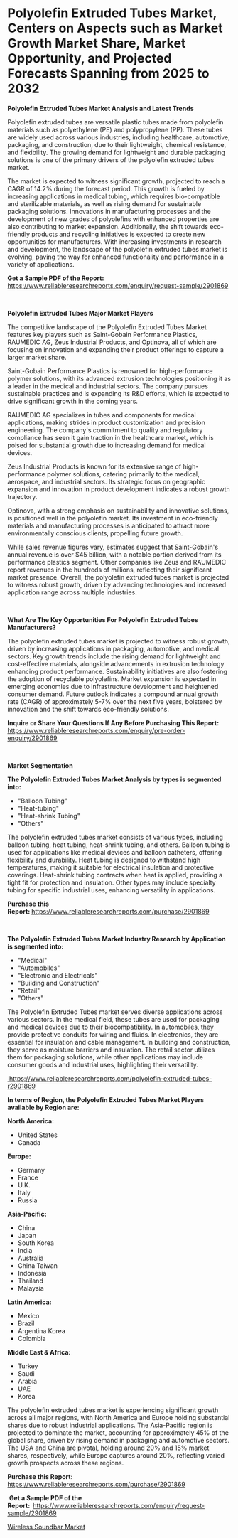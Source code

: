 <p><h1>Polyolefin Extruded Tubes Market, Centers on Aspects such as Market Growth Market Share, Market Opportunity, and Projected Forecasts Spanning from 2025 to 2032</h1></p><p><strong>Polyolefin Extruded Tubes Market Analysis and Latest Trends</strong></p>
<p><p>Polyolefin extruded tubes are versatile plastic tubes made from polyolefin materials such as polyethylene (PE) and polypropylene (PP). These tubes are widely used across various industries, including healthcare, automotive, packaging, and construction, due to their lightweight, chemical resistance, and flexibility. The growing demand for lightweight and durable packaging solutions is one of the primary drivers of the polyolefin extruded tubes market.</p><p>The market is expected to witness significant growth, projected to reach a CAGR of 14.2% during the forecast period. This growth is fueled by increasing applications in medical tubing, which requires bio-compatible and sterilizable materials, as well as rising demand for sustainable packaging solutions. Innovations in manufacturing processes and the development of new grades of polyolefins with enhanced properties are also contributing to market expansion. Additionally, the shift towards eco-friendly products and recycling initiatives is expected to create new opportunities for manufacturers. With increasing investments in research and development, the landscape of the polyolefin extruded tubes market is evolving, paving the way for enhanced functionality and performance in a variety of applications.</p></p>
<p><strong>Get a Sample PDF of the Report:&nbsp;</strong> <a href="https://www.reliableresearchreports.com/enquiry/request-sample/2901869?utm_campaign=2098&utm_medium=2&utm_source=Github&utm_content=ia&utm_term=16032025&utm_id=polyolefin-extruded-tubes">https://www.reliableresearchreports.com/enquiry/request-sample/2901869</a></p>
<p>&nbsp;</p>
<p><strong>Polyolefin Extruded Tubes Major Market Players</strong></p>
<p><p>The competitive landscape of the Polyolefin Extruded Tubes Market features key players such as Saint-Gobain Performance Plastics, RAUMEDIC AG, Zeus Industrial Products, and Optinova, all of which are focusing on innovation and expanding their product offerings to capture a larger market share.</p><p>Saint-Gobain Performance Plastics is renowned for high-performance polymer solutions, with its advanced extrusion technologies positioning it as a leader in the medical and industrial sectors. The company pursues sustainable practices and is expanding its R&D efforts, which is expected to drive significant growth in the coming years.</p><p>RAUMEDIC AG specializes in tubes and components for medical applications, making strides in product customization and precision engineering. The company's commitment to quality and regulatory compliance has seen it gain traction in the healthcare market, which is poised for substantial growth due to increasing demand for medical devices.</p><p>Zeus Industrial Products is known for its extensive range of high-performance polymer solutions, catering primarily to the medical, aerospace, and industrial sectors. Its strategic focus on geographic expansion and innovation in product development indicates a robust growth trajectory.</p><p>Optinova, with a strong emphasis on sustainability and innovative solutions, is positioned well in the polyolefin market. Its investment in eco-friendly materials and manufacturing processes is anticipated to attract more environmentally conscious clients, propelling future growth.</p><p>While sales revenue figures vary, estimates suggest that Saint-Gobain's annual revenue is over $45 billion, with a notable portion derived from its performance plastics segment. Other companies like Zeus and RAUMEDIC report revenues in the hundreds of millions, reflecting their significant market presence. Overall, the polyolefin extruded tubes market is projected to witness robust growth, driven by advancing technologies and increased application range across multiple industries.</p></p>
<p>&nbsp;</p>
<p><strong>What Are The Key Opportunities For Polyolefin Extruded Tubes Manufacturers?</strong></p>
<p><p>The polyolefin extruded tubes market is projected to witness robust growth, driven by increasing applications in packaging, automotive, and medical sectors. Key growth trends include the rising demand for lightweight and cost-effective materials, alongside advancements in extrusion technology enhancing product performance. Sustainability initiatives are also fostering the adoption of recyclable polyolefins. Market expansion is expected in emerging economies due to infrastructure development and heightened consumer demand. Future outlook indicates a compound annual growth rate (CAGR) of approximately 5-7% over the next five years, bolstered by innovation and the shift towards eco-friendly solutions.</p></p>
<p><strong>Inquire or Share Your Questions If Any Before Purchasing This Report:</strong> <a href="https://www.reliableresearchreports.com/enquiry/pre-order-enquiry/2901869?utm_campaign=2098&utm_medium=2&utm_source=Github&utm_content=ia&utm_term=16032025&utm_id=polyolefin-extruded-tubes">https://www.reliableresearchreports.com/enquiry/pre-order-enquiry/2901869</a></p>
<p>&nbsp;</p>
<p><strong>Market Segmentation</strong></p>
<p><strong>The Polyolefin Extruded Tubes Market Analysis by types is segmented into:</strong></p>
<p><ul><li>"Balloon Tubing"</li><li>"Heat-tubing"</li><li>"Heat-shrink Tubing"</li><li>"Others"</li></ul></p>
<p><p>The polyolefin extruded tubes market consists of various types, including balloon tubing, heat tubing, heat-shrink tubing, and others. Balloon tubing is used for applications like medical devices and balloon catheters, offering flexibility and durability. Heat tubing is designed to withstand high temperatures, making it suitable for electrical insulation and protective coverings. Heat-shrink tubing contracts when heat is applied, providing a tight fit for protection and insulation. Other types may include specialty tubing for specific industrial uses, enhancing versatility in applications.</p></p>
<p><strong>Purchase this Report:&nbsp;</strong><a href="https://www.reliableresearchreports.com/purchase/2901869?utm_campaign=2098&utm_medium=2&utm_source=Github&utm_content=ia&utm_term=16032025&utm_id=polyolefin-extruded-tubes">https://www.reliableresearchreports.com/purchase/2901869</a></p>
<p>&nbsp;</p>
<p><strong>The Polyolefin Extruded Tubes Market Industry Research by Application is segmented into:</strong></p>
<p><ul><li>"Medical"</li><li>"Automobiles"</li><li>"Electronic and Electricals"</li><li>"Building and Construction"</li><li>"Retail"</li><li>"Others"</li></ul></p>
<p><p>The Polyolefin Extruded Tubes market serves diverse applications across various sectors. In the medical field, these tubes are used for packaging and medical devices due to their biocompatibility. In automobiles, they provide protective conduits for wiring and fluids. In electronics, they are essential for insulation and cable management. In building and construction, they serve as moisture barriers and insulation. The retail sector utilizes them for packaging solutions, while other applications may include consumer goods and industrial uses, highlighting their versatility.</p></p>
<p><a href="https://www.reliableresearchreports.com/polyolefin-extruded-tubes-r2901869?utm_campaign=2098&utm_medium=2&utm_source=Github&utm_content=ia&utm_term=16032025&utm_id=polyolefin-extruded-tubes">&nbsp;https://www.reliableresearchreports.com/polyolefin-extruded-tubes-r2901869</a></p>
<p><strong>In terms of Region, the Polyolefin Extruded Tubes Market Players available by Region are:</strong></p>
<p>
    <p> <strong> North America: </strong>
        <ul>
            <li>United States</li>
            <li>Canada</li>
        </ul>
        </p> 
    <p> <strong> Europe: </strong>
        <ul>
            <li>Germany</li>
            <li>France</li>
            <li>U.K.</li>
            <li>Italy</li>
            <li>Russia</li>
        </ul>
        </p> 
    <p> <strong> Asia-Pacific: </strong>
        <ul>
            <li>China</li>
            <li>Japan</li>
            <li>South Korea</li>
            <li>India</li>
            <li>Australia</li>
            <li>China Taiwan</li>
            <li>Indonesia</li>
            <li>Thailand</li>
            <li>Malaysia</li>
        </ul>
        </p> 
    <p> <strong> Latin America: </strong>
        <ul>
            <li>Mexico</li>
            <li>Brazil</li>
            <li>Argentina Korea</li>
            <li>Colombia</li>
        </ul>
        </p> 
    <p> <strong> Middle East & Africa: </strong>
        <ul>
            <li>Turkey</li>
            <li>Saudi</li>
            <li>Arabia</li>
            <li>UAE</li>
            <li>Korea</li>
        </ul>
    </p>
    </p>
<p><p>The polyolefin extruded tubes market is experiencing significant growth across all major regions, with North America and Europe holding substantial shares due to robust industrial applications. The Asia-Pacific region is projected to dominate the market, accounting for approximately 45% of the global share, driven by rising demand in packaging and automotive sectors. The USA and China are pivotal, holding around 20% and 15% market shares, respectively, while Europe captures around 20%, reflecting varied growth prospects across these regions.</p></p>
<p><strong>Purchase this Report: </strong><a href="https://www.reliableresearchreports.com/purchase/2901869?utm_campaign=2098&utm_medium=2&utm_source=Github&utm_content=ia&utm_term=16032025&utm_id=polyolefin-extruded-tubes">https://www.reliableresearchreports.com/purchase/2901869</a></p>
<p>&nbsp;<strong>Get a Sample PDF of the Report:&nbsp;&nbsp;</strong><a href="https://www.reliableresearchreports.com/enquiry/request-sample/2901869?utm_campaign=2098&utm_medium=2&utm_source=Github&utm_content=ia&utm_term=16032025&utm_id=polyolefin-extruded-tubes">https://www.reliableresearchreports.com/enquiry/request-sample/2901869</a></p>
<p><strong></strong></p>
<p><p><a href="https://github.com/AshrafKhan865/Market-Research-Report-List-1/blob/main/wireless-soundbar-market.md?utm_campaign=2098&utm_medium=2&utm_source=Github&utm_content=ia&utm_term=16032025&utm_id=polyolefin-extruded-tubes">Wireless Soundbar Market</a></p></p>